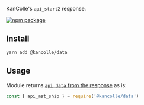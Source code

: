 KanColle's `api_start2` response.

[![npm package](https://img.shields.io/npm/v/@kancolle/data.svg)](https://www.npmjs.org/package/@kancolle/data)

## Install

```sh
yarn add @kancolle/data
```

## Usage

Module returns [`api_data` from the response](https://github.com/kcwiki/kancolle-data/blob/master/dist/api_start2.json) as is:

```js
const { api_mst_ship } = require('@kancolle/data')
```
